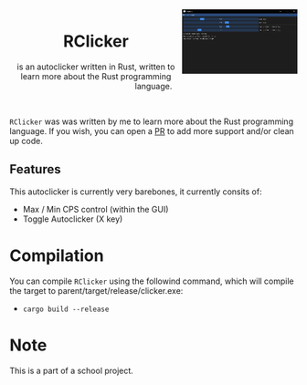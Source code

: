 <img src="https://raw.githubusercontent.com/NoSequel/RClicker/main/screenshots/rclicker.PNG" width="40%" align="right">
<h1 align="center">RClicker</h1>
<p align="center">is an autoclicker written in Rust, written to learn more about the Rust programming language.</p><br>

``RClicker`` was  was written by me to learn more about the Rust programming language. If you wish, you can open a [PR](https://github.com/NoSequel/RClicker/pulls) to add more support and/or clean up code.

## Features
This autoclicker is currently very barebones, it currently consits of:
* Max / Min CPS control (within the GUI)
* Toggle Autoclicker (X key)

# Compilation
You can compile `RClicker` using the followind command, which will compile the target to parent/target/release/clicker.exe:
- ``cargo build --release``

# Note
This is a part of a school project.